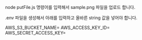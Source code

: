 node putFile.js 명령어를 입력해서 sample.png 파일을 업로드 합니다.

.env 파일을 생성해서 아래를 입력하고 올바른 string 값을 넣어야 합니다.

AWS_S3_BUCKET_NAME=
AWS_ACCESS_KEY_ID=
AWS_SECRET_ACCESS_KEY=